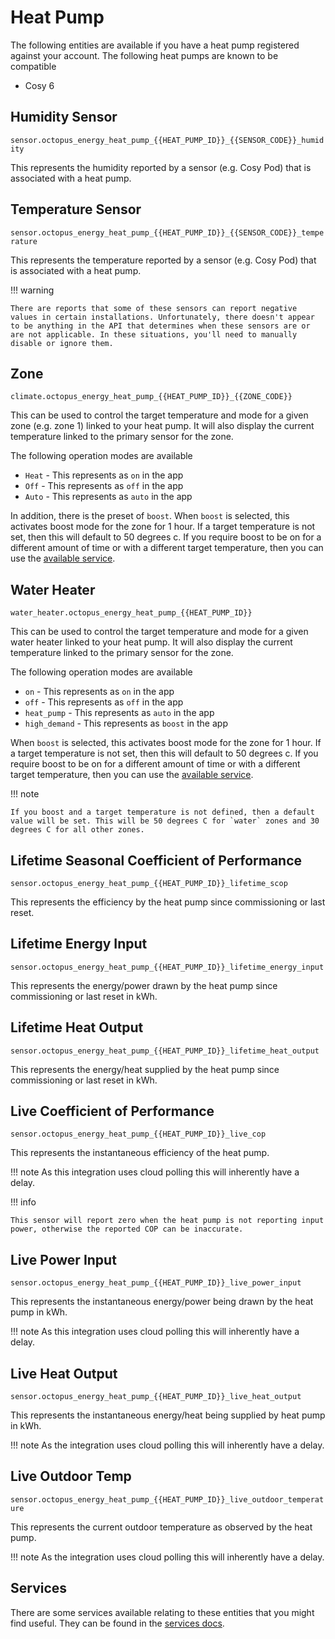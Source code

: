 # Heat Pump

The following entities are available if you have a heat pump registered against your account. The following heat pumps are known to be compatible

* Cosy 6

## Humidity Sensor

`sensor.octopus_energy_heat_pump_{{HEAT_PUMP_ID}}_{{SENSOR_CODE}}_humidity`

This represents the humidity reported by a sensor (e.g. Cosy Pod) that is associated with a heat pump.

## Temperature Sensor

`sensor.octopus_energy_heat_pump_{{HEAT_PUMP_ID}}_{{SENSOR_CODE}}_temperature`

This represents the temperature reported by a sensor (e.g. Cosy Pod) that is associated with a heat pump.

!!! warning

    There are reports that some of these sensors can report negative values in certain installations. Unfortunately, there doesn't appear to be anything in the API that determines when these sensors are or are not applicable. In these situations, you'll need to manually disable or ignore them.

## Zone

`climate.octopus_energy_heat_pump_{{HEAT_PUMP_ID}}_{{ZONE_CODE}}`

This can be used to control the target temperature and mode for a given zone (e.g. zone 1) linked to your heat pump. It will also display the current temperature linked to the primary sensor for the zone.

The following operation modes are available

* `Heat` - This represents as `on` in the app
* `Off` - This represents as `off` in the app
* `Auto` - This represents as `auto` in the app

In addition, there is the preset of `boost`. When `boost` is selected, this activates boost mode for the zone for 1 hour. If a target temperature is not set, then this will default to 50 degrees c. If you require boost to be on for a different amount of time or with a different target temperature, then you can use the [available service](../services.md#octopus_energyboost_heat_pump_zone).

## Water Heater

`water_heater.octopus_energy_heat_pump_{{HEAT_PUMP_ID}}`

This can be used to control the target temperature and mode for a given water heater linked to your heat pump. It will also display the current temperature linked to the primary sensor for the zone.

The following operation modes are available

* `on` - This represents as `on` in the app
* `off` - This represents as `off` in the app
* `heat_pump` - This represents as `auto` in the app
* `high_demand` - This represents as `boost` in the app

When `boost` is selected, this activates boost mode for the zone for 1 hour. If a target temperature is not set, then this will default to 50 degrees c. If you require boost to be on for a different amount of time or with a different target temperature, then you can use the [available service](../services.md#octopus_energyboost_heat_pump_zone).

!!! note

    If you boost and a target temperature is not defined, then a default value will be set. This will be 50 degrees C for `water` zones and 30 degrees C for all other zones.

## Lifetime Seasonal Coefficient of Performance

`sensor.octopus_energy_heat_pump_{{HEAT_PUMP_ID}}_lifetime_scop`

This represents the efficiency by the heat pump since commissioning or last reset.

## Lifetime Energy Input 

`sensor.octopus_energy_heat_pump_{{HEAT_PUMP_ID}}_lifetime_energy_input`

This represents the energy/power drawn by the heat pump since commissioning or last reset in kWh.

## Lifetime Heat Output

`sensor.octopus_energy_heat_pump_{{HEAT_PUMP_ID}}_lifetime_heat_output`

This represents the energy/heat supplied by the heat pump since commissioning or last reset in kWh.

## Live Coefficient of Performance

`sensor.octopus_energy_heat_pump_{{HEAT_PUMP_ID}}_live_cop`

This represents the instantaneous efficiency of the heat pump.

!!! note
    As this integration uses cloud polling this will inherently have a delay.

!!! info

    This sensor will report zero when the heat pump is not reporting input power, otherwise the reported COP can be inaccurate.

## Live Power Input 

`sensor.octopus_energy_heat_pump_{{HEAT_PUMP_ID}}_live_power_input`

This represents the instantaneous energy/power being drawn by the heat pump in kWh. 

!!! note
    As this integration uses cloud polling this will inherently have a delay.

## Live Heat Output

`sensor.octopus_energy_heat_pump_{{HEAT_PUMP_ID}}_live_heat_output`

This represents the instantaneous energy/heat being supplied by heat pump in kWh. 

!!! note
    As the integration uses cloud polling this will inherently have a delay.

## Live Outdoor Temp

`sensor.octopus_energy_heat_pump_{{HEAT_PUMP_ID}}_live_outdoor_temperature`

This represents the current outdoor temperature as observed by the heat pump. 

!!! note
    As the integration uses cloud polling this will inherently have a delay.

## Services

There are some services available relating to these entities that you might find useful. They can be found in the [services docs](../services.md#heat-pump).
